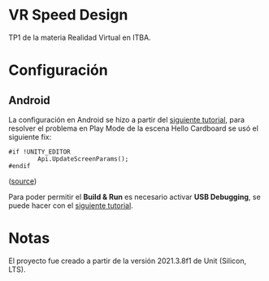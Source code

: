 # VR Speed Design

TP1 de la materia Realidad Virtual en ITBA.

# Configuración

## Android

La configuración en Android se hizo a partir del [siguiente tutorial](https://developers.google.com/cardboard/develop/unity/quickstart#configuring_android_project_settings), para resolver el problema en Play Mode de la escena Hello Cardboard se usó el siguiente fix:

```
#if !UNITY_EDITOR
        Api.UpdateScreenParams();
#endif
```
([source](https://stackoverflow.com/questions/71012488/please-initialize-cardboard-xr-loader-before-calling-this-function))

Para poder permitir el **Build & Run** es necesario activar **USB Debugging**, se puede hacer con el [siguiente tutorial](https://developer.android.com/studio/debug/dev-options).

# Notas

El proyecto fue creado a partir de la versión 2021.3.8f1 de Unit (Silicon, LTS).
